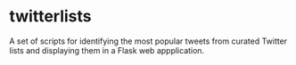 # twitterlists

A set of scripts for identifying the most popular tweets from curated Twitter lists and displaying them in a Flask web appplication.



